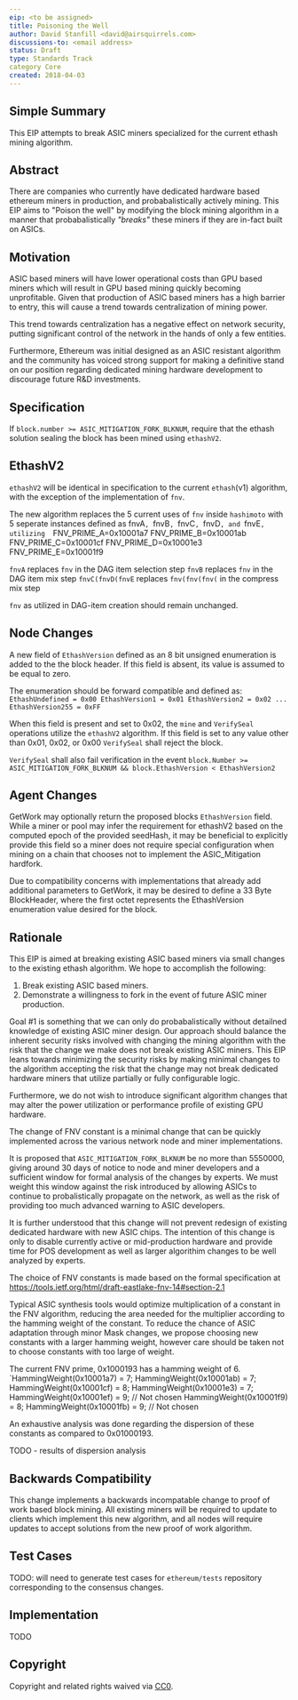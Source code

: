 ```yaml
---
eip: <to be assigned>
title: Poisoning the Well
author: David Stanfill <david@airsquirrels.com> 
discussions-to: <email address>
status: Draft
type: Standards Track
category Core
created: 2018-04-03
---
```



## Simple Summary

This EIP attempts to break ASIC miners specialized for the current ethash
mining algorithm.


## Abstract

There are companies who currently have dedicated hardware based ethereum miners in
production, and probabalistically actively mining.  This EIP aims to "Poison
the well" by modifying the block mining algorithm in a manner that
probabalistically *"breaks"* these miners if they are in-fact built on ASICs.


## Motivation

ASIC based miners will have lower operational costs than GPU based miners which
will result in GPU based mining quickly becoming unprofitable.  Given that
production of ASIC based miners has a high barrier to entry, this will cause a
trend towards centralization of mining power.

This trend towards centralization has a negative effect on network security,
putting significant control of the network in the hands of only a few entities.

Furthermore, Ethereum was initial designed as an ASIC resistant algorithm and 
the community has voiced strong support for making a definitive stand on our position
regarding dedicated mining hardware development to discourage future R&D investments.

## Specification

If `block.number >= ASIC_MITIGATION_FORK_BLKNUM`, require that the ethash solution 
sealing the block has been mined using `ethashV2`.

## EthashV2

`ethashV2` will be identical in specification to the current `ethash`(v1) algorithm, with
the exception of the implementation of `fnv`. 

The new algorithm replaces the 5 current uses of `fnv` inside `hashimoto` with 5 
seperate instances defined as fnvA`, `fnvB`, `fnvC`, `fnvD`, and `fnvE`, utilizing 
`FNV_PRIME_A=0x10001a7
FNV_PRIME_B=0x10001ab
FNV_PRIME_C=0x10001cf
FNV_PRIME_D=0x10001e3 
FNV_PRIME_E=0x10001f9` 
`


`fnvA` replaces `fnv` in the DAG item selection step
`fnvB` replaces `fnv` in the DAG item mix step
`fnvC(fnvD(fnvE` replaces `fnv(fnv(fnv(` in the compress mix step

`fnv` as utilized in DAG-item creation should remain unchanged.

## Node Changes

A new field of `EthashVersion` defined as an 8 bit unsigned enumeration is added to 
the the block header. If this field is absent, its value is assumed to be equal to
 zero.

The enumeration should be forward compatible and defined as:
`EthashUndefined = 0x00
EthashVersion1 = 0x01
EthashVersion2 = 0x02
...
EthashVersion255 = 0xFF`

When this field is present and set to 0x02, the `mine` and `VerifySeal` operations
utilize the `ethashV2` algorithm. If this field is set to any value other than 0x01,
0x02, or 0x00 `VerifySeal` shall reject the block.

`VerifySeal` shall also fail verification in the event 
`block.Number >= ASIC_MITIGATION_FORK_BLKNUM && block.EthashVersion < EthashVersion2`

## Agent Changes
 
GetWork may optionally return the proposed blocks `EthashVersion` field. While a 
miner or pool may infer the requirement for ethashV2 based on the computed 
epoch of the provided seedHash, it may be beneficial to explicitly provide this
field so a miner does not require special configuration when mining on a chain
that chooses not to implement the ASIC_Mitigation hardfork.

Due to compatibility concerns with implementations that already add additional 
parameters to GetWork, it may be desired to define a 33 Byte BlockHeader, where
the first octet represents the EthashVersion enumeration value desired for the 
block.
  
## Rationale

This EIP is aimed at breaking existing ASIC based miners via small changes to the
existing ethash algorithm.  We hope to accomplish the following:

1. Break existing ASIC based miners.
2. Demonstrate a willingness to fork in the event of future ASIC miner production.

Goal #1 is something that we can only do probabalistically without detailned
knowledge of existing ASIC miner design.  Our approach should balance the
inherent security risks involved with changing the mining algorithm with the
risk that the change we make does not break existing ASIC miners.  This EIP
leans towards minimizing the security risks by making minimal changes to the
algorithm accepting the risk that the change may not break dedicated hardware 
miners that utilize partially or fully configurable logic. 

Furthermore, we do not wish to introduce significant algorithm changes that
may alter the power utilization or performance profile of existing GPU hardware.

The change of FNV constant is a minimal change that can be quickly
implemented across the various network node and miner implementations.

It is proposed that `ASIC_MITIGATION_FORK_BLKNUM` be no more than 5550000, giving
around 30 days of notice to node and miner developers and a sufficient window
for formal analysis of the changes by experts. We must weight this window against
the risk introduced by allowing ASICs to continue to probalistically propagate
on the network, as well as the risk of providing too much advanced warning to 
ASIC developers. 

It is further understood that this change will not prevent redesign of existing
dedicated hardware with new ASIC chips. The intention of this change is only
to disable currently active or mid-production hardware and provide time for
POS development as well as larger algorithim changes to be well analyzed by 
experts.

The choice of FNV constants is made based on the formal specification at
https://tools.ietf.org/html/draft-eastlake-fnv-14#section-2.1

Typical ASIC synthesis tools would optimize multiplication of a constant
in the FNV algorithm, reducing the area needed for the multiplier according
to the hamming weight of the constant. To reduce the chance of ASIC adaptation
through minor Mask changes, we propose choosing new constants with a larger
hamming weight, however care should be taken not to choose constants with too
large of weight.

The current FNV prime, 0x1000193 has a hamming weight of 6. 
`HammingWeight(0x10001a7) = 7;
HammingWeight(0x10001ab) = 7; 
HammingWeight(0x10001cf) = 8;
HammingWeight(0x10001e3) = 7;
HammingWeight(0x10001ef) = 9; // Not chosen 
HammingWeight(0x10001f9) = 8;
HammingWeight(0x10001fb) = 9; // Not chosen 

An exhaustive analysis was done regarding the dispersion of these constants as compared to 0x01000193.

TODO - results of dispersion analysis

## Backwards Compatibility

This change implements a backwards incompatable change to proof of work based
block mining.  All existing miners will be required to update to clients which
implement this new algorithm, and all nodes will require updates to accept
solutions from the new proof of work algorithm.

## Test Cases

TODO: will need to generate test cases for `ethereum/tests` repository corresponding to the consensus 
changes.

## Implementation

TODO

## Copyright

Copyright and related rights waived via [CC0](https://creativecommons.org/publicdomain/zero/1.0/).
